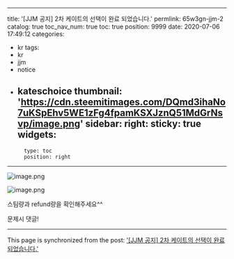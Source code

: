 
---
title: '[JJM 공지] 2차 케이트의 선택이 완료 되었습니다.'
permlink: 65w3gn-jjm-2
catalog: true
toc_nav_num: true
toc: true
position: 9999
date: 2020-07-06 17:49:12
categories:
- kr
tags:
- kr
- jjm
- notice
- kateschoice
thumbnail: 'https://cdn.steemitimages.com/DQmd3ihaNo7uKSpEhv5WE1zFg4fpamKSXJznQ51MdGrNsvp/image.png'
sidebar:
    right:
        sticky: true
widgets:
    -
        type: toc
        position: right
---


![image.png](https://cdn.steemitimages.com/DQmd3ihaNo7uKSpEhv5WE1zFg4fpamKSXJznQ51MdGrNsvp/image.png)



![image.png](https://cdn.steemitimages.com/DQmWbr7xioRvmih255PXZvU31vdEAYaikPoy9bSnQi6NZVH/image.png)


스팀량과 refund량을 확인해주세요^^

문제시 댓글!

- - -

This page is synchronized from the post: ['[JJM 공지] 2차 케이트의 선택이 완료 되었습니다.'](https://steemit.com/@virus707/65w3gn-jjm-2)
